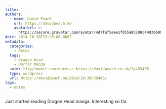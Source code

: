 ```yaml
---
title: ''
authors:
  - name: David Peach
    url: https://davidpeach.me
    avatarUrl: >-
      https://secure.gravatar.com/avatar/4d7faf5eee1f055a85788c44936b8995eaab6dfb004e7854ec747ccb272e91ee?s=96&d=mm&r=g
date: 2014-10-30T23:26:00.000Z
metadata:
  categories:
    - Notes
  tags:
    - Dragon Head
    - Horror Manga
  uuid: 11ty/import::wordpress::https://davidpeach.co.uk/?p=39406
  type: wordpress
  url: https://davidpeach.me/2014/10/30/39406/
tags:
  - notes
---
```

Just started reading Dragon Head manga. Interesting so far.